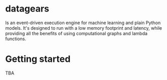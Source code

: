 # datagears

Is an event-driven execution engine for machine learning and plain Python models. It's designed to run with a low memory footprint and latency, while providing all the benefits of using computational graphs and lambda functions.

# Getting started

TBA
